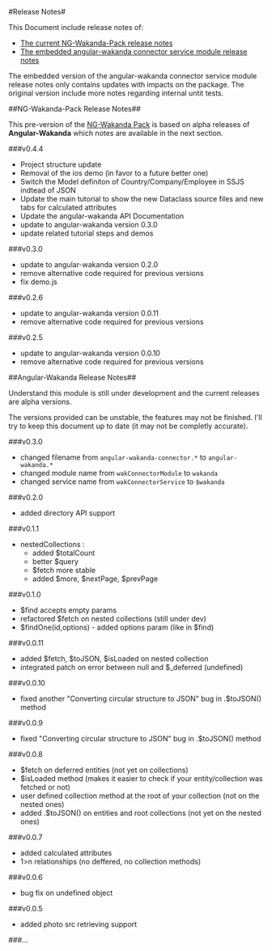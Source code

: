 #Release Notes#

This Document include release notes of:

* [The current NG-Wakanda-Pack release notes](#ng-wakanda-pack-release-notes)
* [The embedded angular-wakanda connector service module release notes](#angular-wakanda-release-notes)

The embedded version of the angular-wakanda connector service module release notes only contains updates with impacts on the package. The original version include more notes regarding internal untit tests.


##NG-Wakanda-Pack Release Notes##

This pre-version of the [NG-Wakanda Pack](https://github.com/AMorgaut/NG-Wakanda-Pack) is based on alpha releases of **Angular-Wakanda** which notes are available in the next section.

###v0.4.4

* Project structure update
* Removal of the ios demo (in favor to a future better one)
* Switch the Model definiton of Country/Company/Employee in SSJS indtead of JSON  
* Update the main tutorial to show the new Dataclass source files and new tabs for calculated attributes
* Update the angular-wakanda API Documentation
* update to angular-wakanda version 0.3.0
* update related tutorial steps and demos

###v0.3.0

* update to angular-wakanda version 0.2.0
* remove alternative code required for previous versions
* fix demo.js

###v0.2.6

* update to angular-wakanda version 0.0.11
* remove alternative code required for previous versions

###v0.2.5

* update to angular-wakanda version 0.0.10
* remove alternative code required for previous versions

##Angular-Wakanda  Release Notes##

Understand this module is still under development and the current releases are alpha versions.

The versions provided can be unstable, the features may not be finished. I'll try to keep this document up to date (it may not be completly accurate).

###v0.3.0
* changed filename from `angular-wakanda-connector.*` to `angular-wakanda.*`
* changed module name from `wakConnectorModule` to `wakanda`
* changed service name from `wakConnectorService` to `$wakanda`

###v0.2.0
* added directory API support

###v0.1.1
* nestedCollections :
	* added $totalCount
	* better $query
	* $fetch more stable
	* added $more, $nextPage, $prevPage

###v0.1.0
* $find accepts empty params
* refactored $fetch on nested collections (still under dev)
* $findOne(id,options) - added options param (like in $find)

###v0.0.11

* added $fetch, $toJSON, $isLoaded on nested collection
* integrated patch on error between null and $_deferred (undefined)

###v0.0.10

* fixed another "Converting circular structure to JSON" bug in .$toJSON() method

###v0.0.9

* fixed "Converting circular structure to JSON" bug in .$toJSON() method

###v0.0.8

* $fetch on deferred entities (not yet on collections)
* $isLoaded method (makes it easier to check if your entity/collection was fetched or not)
* user defined collection method at the root of your collection (not on the nested ones)
* added .$toJSON() on entities and root collections (not yet on the nested ones)

###v0.0.7

* added calculated attributes
* 1>n relationships (no deffered, no collection methods)

###v0.0.6

* bug fix on undefined object

###v0.0.5

* added photo src retrieving support

###...

